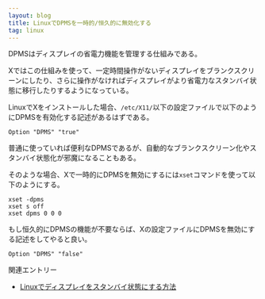 ```yaml
---
layout: blog
title: LinuxでDPMSを一時的/恒久的に無効化する
tag: linux
---
```




DPMSはディスプレイの省電力機能を管理する仕組みである。

Xではこの仕組みを使って、一定時間操作がないディスプレイをブランクスクリーンにしたり、さらに操作がなければディスプレイがより省電力なスタンバイ状態に移行したりするようになっている。

LinuxでXをインストールした場合、`/etc/X11/`以下の設定ファイルで以下のようにDPMSを有効化する記述があるはずである。

~~~~
Option "DPMS" "true"
~~~~

普通に使っていれば便利なDPMSであるが、自動的なブランクスクリーン化やスタンバイ状態化が邪魔になることもある。

そのような場合、Xで一時的にDPMSを無効にするには`xset`コマンドを使って以下のようにする。

~~~~
xset -dpms
xset s off
xset dpms 0 0 0
~~~~

もし恒久的にDPMSの機能が不要ならば、Xの設定ファイルにDPMSを無効にする記述をしてやると良い。

~~~~
Option "DPMS" "false"
~~~~

関連エントリー

- [Linuxでディスプレイをスタンバイ状態にする方法](http://www.xmisao.com/2014/02/17/how-to-pub-screen-into-standby-on-linux.html)
